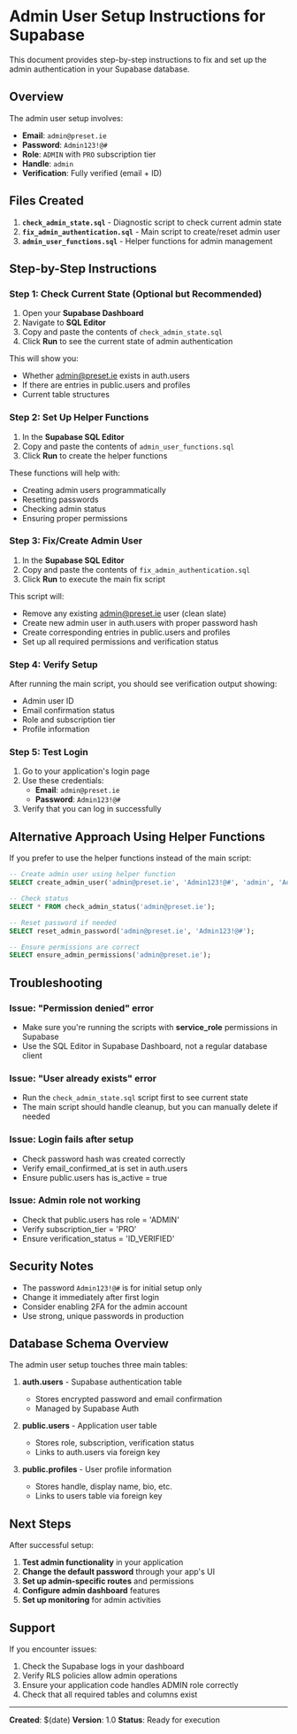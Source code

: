 # Admin User Setup Instructions for Supabase

This document provides step-by-step instructions to fix and set up the admin authentication in your Supabase database.

## Overview

The admin user setup involves:
- **Email**: `admin@preset.ie`
- **Password**: `Admin123!@#`
- **Role**: `ADMIN` with `PRO` subscription tier
- **Handle**: `admin`
- **Verification**: Fully verified (email + ID)

## Files Created

1. **`check_admin_state.sql`** - Diagnostic script to check current admin state
2. **`fix_admin_authentication.sql`** - Main script to create/reset admin user
3. **`admin_user_functions.sql`** - Helper functions for admin management

## Step-by-Step Instructions

### Step 1: Check Current State (Optional but Recommended)

1. Open your **Supabase Dashboard**
2. Navigate to **SQL Editor**
3. Copy and paste the contents of `check_admin_state.sql`
4. Click **Run** to see the current state of admin authentication

This will show you:
- Whether admin@preset.ie exists in auth.users
- If there are entries in public.users and profiles
- Current table structures

### Step 2: Set Up Helper Functions

1. In the **Supabase SQL Editor**
2. Copy and paste the contents of `admin_user_functions.sql`
3. Click **Run** to create the helper functions

These functions will help with:
- Creating admin users programmatically
- Resetting passwords
- Checking admin status
- Ensuring proper permissions

### Step 3: Fix/Create Admin User

1. In the **Supabase SQL Editor**
2. Copy and paste the contents of `fix_admin_authentication.sql`
3. Click **Run** to execute the main fix script

This script will:
- Remove any existing admin@preset.ie user (clean slate)
- Create new admin user in auth.users with proper password hash
- Create corresponding entries in public.users and profiles
- Set up all required permissions and verification status

### Step 4: Verify Setup

After running the main script, you should see verification output showing:
- Admin user ID
- Email confirmation status
- Role and subscription tier
- Profile information

### Step 5: Test Login

1. Go to your application's login page
2. Use these credentials:
   - **Email**: `admin@preset.ie`
   - **Password**: `Admin123!@#`
3. Verify that you can log in successfully

## Alternative Approach Using Helper Functions

If you prefer to use the helper functions instead of the main script:

```sql
-- Create admin user using helper function
SELECT create_admin_user('admin@preset.ie', 'Admin123!@#', 'admin', 'Admin User');

-- Check status
SELECT * FROM check_admin_status('admin@preset.ie');

-- Reset password if needed
SELECT reset_admin_password('admin@preset.ie', 'Admin123!@#');

-- Ensure permissions are correct
SELECT ensure_admin_permissions('admin@preset.ie');
```

## Troubleshooting

### Issue: "Permission denied" error
- Make sure you're running the scripts with **service_role** permissions in Supabase
- Use the SQL Editor in Supabase Dashboard, not a regular database client

### Issue: "User already exists" error
- Run the `check_admin_state.sql` script first to see current state
- The main script should handle cleanup, but you can manually delete if needed

### Issue: Login fails after setup
- Check password hash was created correctly
- Verify email_confirmed_at is set in auth.users
- Ensure public.users has is_active = true

### Issue: Admin role not working
- Check that public.users has role = 'ADMIN'
- Verify subscription_tier = 'PRO'
- Ensure verification_status = 'ID_VERIFIED'

## Security Notes

- The password `Admin123!@#` is for initial setup only
- Change it immediately after first login
- Consider enabling 2FA for the admin account
- Use strong, unique passwords in production

## Database Schema Overview

The admin user setup touches three main tables:

1. **auth.users** - Supabase authentication table
   - Stores encrypted password and email confirmation
   - Managed by Supabase Auth

2. **public.users** - Application user table
   - Stores role, subscription, verification status
   - Links to auth.users via foreign key

3. **public.profiles** - User profile information
   - Stores handle, display name, bio, etc.
   - Links to users table via foreign key

## Next Steps

After successful setup:

1. **Test admin functionality** in your application
2. **Change the default password** through your app's UI
3. **Set up admin-specific routes** and permissions
4. **Configure admin dashboard** features
5. **Set up monitoring** for admin activities

## Support

If you encounter issues:
1. Check the Supabase logs in your dashboard
2. Verify RLS policies allow admin operations
3. Ensure your application code handles ADMIN role correctly
4. Check that all required tables and columns exist

---

**Created**: $(date)
**Version**: 1.0
**Status**: Ready for execution